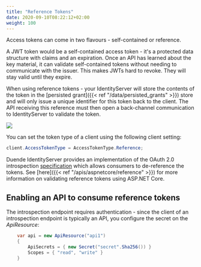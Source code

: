 ```yaml
---
title: "Reference Tokens"
date: 2020-09-10T08:22:12+02:00
weight: 100
---
```


Access tokens can come in two flavours - self-contained or reference.

A JWT token would be a self-contained access token - it's a protected data structure with claims and an expiration.
Once an API has learned about the key material, it can validate self-contained tokens without needing to communicate with the issuer.
This makes JWTs hard to revoke. They will stay valid until they expire.

When using reference tokens - your IdentityServer will store the contents of the token in the [persisted grant]({{< ref "/data/persisted_grants" >}}) store and will only issue a unique identifier for this token back to the client.
The API receiving this reference must then open a back-channel communication to IdentityServer to validate the token.

![](../images/reference_tokens.png)

You can set the token type of a client using the following client setting:

```cs
client.AccessTokenType = AccessTokenType.Reference;
```

Duende IdentityServer provides an implementation of the OAuth 2.0 introspection [specification](https://tools.ietf.org/html/rfc7662) which allows consumers to de-reference the tokens. See [here]({{< ref "/apis/aspnetcore/reference" >}}) for more information on validating reference tokens using ASP.NET Core.

## Enabling an API to consume reference tokens
The introspection endpoint requires authentication - since the client of an introspection endpoint is typically an API, you configure the secret on the *ApiResource*:

```cs
    var api = new ApiResource("api1")
    {
        ApiSecrets = { new Secret("secret".Sha256()) }
        Scopes = { "read", "write" }
    }
```